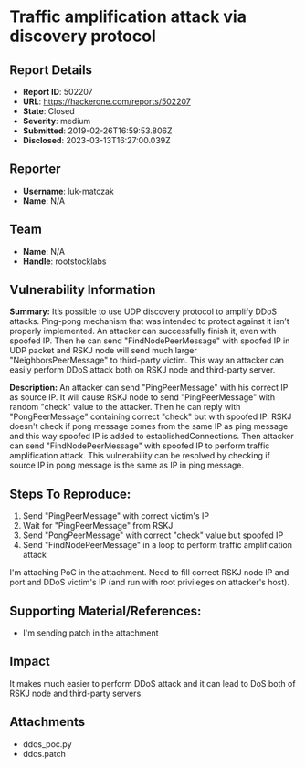 # Traffic amplification attack via discovery protocol

## Report Details
- **Report ID**: 502207
- **URL**: https://hackerone.com/reports/502207
- **State**: Closed
- **Severity**: medium
- **Submitted**: 2019-02-26T16:59:53.806Z
- **Disclosed**: 2023-03-13T16:27:00.039Z

## Reporter
- **Username**: luk-matczak
- **Name**: N/A

## Team
- **Name**: N/A
- **Handle**: rootstocklabs

## Vulnerability Information
**Summary:** It’s possible to use UDP discovery protocol to amplify DDoS attacks. Ping-pong mechanism that was intended to protect against it isn’t properly implemented. An attacker can successfully finish it, even with spoofed IP. Then he can send "FindNodePeerMessage" with spoofed IP in UDP packet and RSKJ node will send much larger "NeighborsPeerMessage" to third-party victim. This way an attacker can easily perform DDoS attack both on RSKJ node and third-party server.

**Description:** An attacker can send "PingPeerMessage" with his correct IP as source IP. It will cause RSKJ node to send "PingPeerMessage" with random "check" value to the attacker. Then he can reply with "PongPeerMessage" containing correct "check" but with spoofed IP. RSKJ doesn't check if pong message comes from the same IP as ping message and this way spoofed IP is added to establishedConnections. Then attacker can send "FindNodePeerMessage" with spoofed IP to perform traffic amplification attack. This vulnerability can be resolved by checking if source IP in pong message is the same as IP in ping message.

## Steps To Reproduce:

  1. Send "PingPeerMessage" with correct victim's IP
  2. Wait for "PingPeerMessage" from RSKJ
  3. Send "PongPeerMessage" with correct "check" value but spoofed IP
  4. Send "FindNodePeerMessage" in a loop to perform traffic amplification attack

I'm attaching PoC in the attachment. Need to fill correct RSKJ node IP and port and DDoS victim's IP (and run with root privileges on attacker's host).

## Supporting Material/References:

  * I'm sending patch in the attachment

## Impact

It makes much easier to perform DDoS attack and it can lead to DoS both of RSKJ node and third-party servers.

## Attachments
- ddos_poc.py
- ddos.patch
